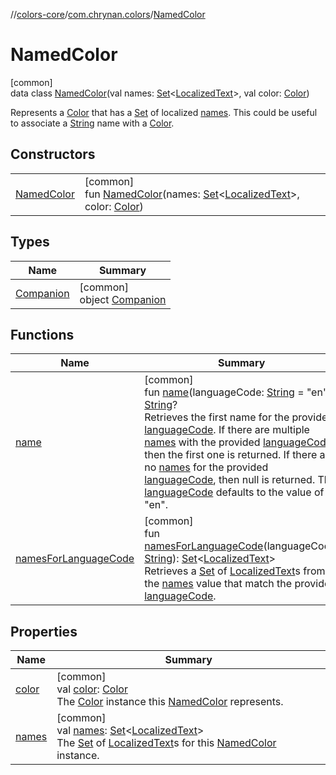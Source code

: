 //[colors-core](../../../index.md)/[com.chrynan.colors](../index.md)/[NamedColor](index.md)

# NamedColor

[common]\
data class [NamedColor](index.md)(val names: [Set](https://kotlinlang.org/api/latest/jvm/stdlib/kotlin.collections/-set/index.html)&lt;[LocalizedText](../-localized-text/index.md)&gt;, val color: [Color](../-color/index.md))

Represents a [Color](../-color/index.md) that has a [Set](https://kotlinlang.org/api/latest/jvm/stdlib/kotlin.collections/-set/index.html) of localized [names](names.md). This could be useful to associate a [String](https://kotlinlang.org/api/latest/jvm/stdlib/kotlin/-string/index.html) name with a [Color](../-color/index.md).

## Constructors

| | |
|---|---|
| [NamedColor](-named-color.md) | [common]<br>fun [NamedColor](-named-color.md)(names: [Set](https://kotlinlang.org/api/latest/jvm/stdlib/kotlin.collections/-set/index.html)&lt;[LocalizedText](../-localized-text/index.md)&gt;, color: [Color](../-color/index.md)) |

## Types

| Name | Summary |
|---|---|
| [Companion](-companion/index.md) | [common]<br>object [Companion](-companion/index.md) |

## Functions

| Name | Summary |
|---|---|
| [name](name.md) | [common]<br>fun [name](name.md)(languageCode: [String](https://kotlinlang.org/api/latest/jvm/stdlib/kotlin/-string/index.html) = &quot;en&quot;): [String](https://kotlinlang.org/api/latest/jvm/stdlib/kotlin/-string/index.html)?<br>Retrieves the first name for the provided [languageCode](name.md). If there are multiple [names](names.md) with the provided [languageCode](name.md), then the first one is returned. If there are no [names](names.md) for the provided [languageCode](name.md), then null is returned. The [languageCode](name.md) defaults to the value of &quot;en&quot;. |
| [namesForLanguageCode](names-for-language-code.md) | [common]<br>fun [namesForLanguageCode](names-for-language-code.md)(languageCode: [String](https://kotlinlang.org/api/latest/jvm/stdlib/kotlin/-string/index.html)): [Set](https://kotlinlang.org/api/latest/jvm/stdlib/kotlin.collections/-set/index.html)&lt;[LocalizedText](../-localized-text/index.md)&gt;<br>Retrieves a [Set](https://kotlinlang.org/api/latest/jvm/stdlib/kotlin.collections/-set/index.html) of [LocalizedText](../-localized-text/index.md)s from the [names](names.md) value that match the provided [languageCode](names-for-language-code.md). |

## Properties

| Name | Summary |
|---|---|
| [color](color.md) | [common]<br>val [color](color.md): [Color](../-color/index.md)<br>The [Color](../-color/index.md) instance this [NamedColor](index.md) represents. |
| [names](names.md) | [common]<br>val [names](names.md): [Set](https://kotlinlang.org/api/latest/jvm/stdlib/kotlin.collections/-set/index.html)&lt;[LocalizedText](../-localized-text/index.md)&gt;<br>The [Set](https://kotlinlang.org/api/latest/jvm/stdlib/kotlin.collections/-set/index.html) of [LocalizedText](../-localized-text/index.md)s for this [NamedColor](index.md) instance. |

